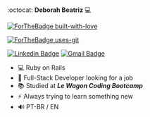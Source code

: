 :octocat: **Deborah Beatriz** 💻

[![ForTheBadge built-with-love](http://ForTheBadge.com/images/badges/built-with-love.svg)](https://github.com/deborahbpc/)

[![ForTheBadge uses-git](http://ForTheBadge.com/images/badges/uses-git.svg)](https://GitHub.com/)


[![Linkedin Badge](https://img.shields.io/badge/-Deborah-blue?style=flat-square&logo=Linkedin&logoColor=white)](https://www.linkedin.com/in/deborahbeatriz/) 
[![Gmail Badge](https://img.shields.io/badge/-deborah.bpc@gmail.com-c14438?style=flat-square&logo=Gmail&logoColor=white&link=mailto:deborah.bpc@gmail.com)](mailto:deborah.bpc@gmail.com)


- 💻 Ruby on Rails
- 👾 Full-Stack Developer looking for a job
- 📚 Studied at ***Le Wagon Coding Bootcamp***
- ⚡ Always trying to learn something new
- 🔊 PT-BR / EN
<!--
**deborahbpc/deborahbpc** is a ✨ _special_ ✨ repository because its `README.md` (this file) appears on your GitHub profile.

Here are some ideas to get you started:

- 🔭 I’m currently working on ...
- 🌱 I’m currently learning ...
- 👯 I’m looking to collaborate on ...
- 🤔 I’m looking for help with ...
- 💬 Ask me about ...
- 📫 How to reach me: ...
- 😄 Pronouns: ...
- ⚡ Fun fact: ...
-->
